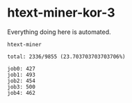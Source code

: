 # htext-miner-kor-3

Everything doing here is automated.

```
htext-miner

total: 2336/9855 (23.703703703703706%)

job0: 427
job1: 493
job2: 454
job3: 500
job4: 462
```